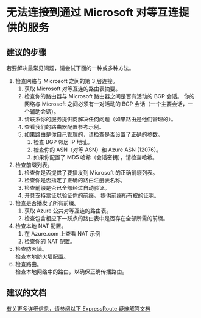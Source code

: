 <properties
    pageTitle="无法连接到通过 Microsoft 对等互连提供的服务"
    description="无法连接到通过 Microsoft 对等互连提供的服务"
    service="microsoft.network"
    resource="expressroutecircuits"
    authors="kasparks"
    displayOrder="3"
    selfHelpType="resource"
    supportTopicIds=""
    resourceTags=""
    productPesIds=""
    cloudEnvironments="public"
/>


# 无法连接到通过 Microsoft 对等互连提供的服务

## **建议的步骤**
若要解决最常见问题，请尝试下面的一种或多种方法。

1. 检查网络与 Microsoft 之间的第 3 层连接。
    1. 获取 Microsoft 对等互连的路由表摘要。
    2. 检查你的路由器与 Microsoft 路由器之间是否有活动的 BGP 会话。 你的网络与 Microsoft 之间必须有一对活动的 BGP 会话（一个主要会话，一个辅助会话）。
    3. 请联系你的服务提供商解决任何问题（如果路由是他们管理的）。
    4. 查看我们的路由器配置参考示例。
    5. 如果路由是你自己管理的，请检查是否设置了正确的参数。
        1. 检查 BGP 邻居 IP 地址。
        2. 检查你的 ASN（对等 ASN）和 Azure ASN (12076)。
        3. 如果你配置了 MD5 哈希（会话密钥），请检查哈希。
2. 检查前缀列表。
    1. 检查你是否提供了要播发到 Microsoft 的正确前缀列表。
    2. 检查你是否指定了正确的路由注册表名称。
    3. 检查前缀是否已全部经过自动验证。
    4. 开具支持票证以验证你的前缀。 提供前缀所有权的证明。
3. 检查是否播发了所有前缀。
    1. 获取 Azure 公共对等互连的路由表。
    2. 检查包含相应下一跃点的路由表中是否存在全部所需的前缀。
4. 检查本地 NAT 配置。
    1. 在 Azure.com 上查看 NAT 示例
    2. 检查你的 NAT 配置。
5. 检查防火墙。<br>
检查本地防火墙配置。
6. 检查路由。<br>
检查本地网络中的路由，以确保正确传播路由。

## **建议的文档**
[有关更多详细信息，请参阅以下 ExpressRoute 疑难解答文档](https://azure.microsoft.com/documentation/services/expressroute/)



<!--HONumber=Jun16_HO3-->


